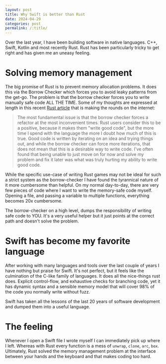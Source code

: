 ```yaml
---
layout: post
title: Why Swift is better than Rust
date: 2024-04-29
categories: post
permalink: /:title/
---
```


Over the last year, I have been building software in native languages. C++, Swift, Kotlin and most recently Rust. Rust has been particularly tricky to get right and has given me an uneasy feeling.

# Solving memory management

The big promise of Rust is to prevent memory allocation problems. It does this via the Borrow Checker which forces you to avoid leaky patterns from the get-go. The problem is that the borrow checker forces you to write manually safe code ALL THE TIME. Some of my thoughts are expressed at length in this recent [Rust article](https://loglog.games/blog/leaving-rust-gamedev/#rust-being-great-at-big-refactorings-solves-a-largely-self-inflicted-issues-with-the-borrow-checker) that is making the rounds on the internet:

> The most fundamental issue is that the borrow checker forces a refactor at the most inconvenient times. Rust users consider this to be a positive, because it makes them "write good code", but the more time I spend with the language the more I doubt how much of this is true. Good code is written by iterating on an idea and trying things out, and while the borrow checker can force more iterations, that does not mean that this is a desirable way to write code. I've often found that being unable to just move on for now and solve my problem and fix it later was what was truly hurting my ability to write good code.

While the specific use-case of writing Rust games may not be ideal for such a strict system as the borrow-checker I have found the tyrannical nature of it more cumbersome than helpful. On my normal day-to-day, there are very few pieces of code where I want to write the memory-safe code myself. Opening a file, and passing a variable to multiple functions, everything becomes 20x cumbersome.

The borrow-checker on a high level, dumps the responsibility of writing safe code to YOU. It's a very useful helper but it just points at the correct path and doesn't solve the problem.

# Swift has become my favorite language

After working with many languages and tools over the last couple of years I have nothing but praise for Swift. It's not perfect, but it feels like the culmination of the C-like family of languages. It does all the nice-things rust does. Explicit control-flow, and exhaustive checks for branching code, yet it has dynamic syntax and a sensible memory model that will cover 98% of the code you normally write without fuzz.

Swift has taken all the lessons of the last 20 years of software development and dumped them into a useful language.

# The feeling

Whenever I open a Swift file I wrote myself I can immediately pick up where I left. Whereas with Rust every function is a mess of `unwrap`, `clone`, `arc`, `box`. Ultimately, Rust solved the memory management problem at the interface between your hands and the keyboard and that makes coding too hard.
